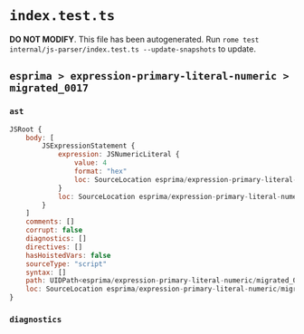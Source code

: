 # `index.test.ts`

**DO NOT MODIFY**. This file has been autogenerated. Run `rome test internal/js-parser/index.test.ts --update-snapshots` to update.

## `esprima > expression-primary-literal-numeric > migrated_0017`

### `ast`

```javascript
JSRoot {
	body: [
		JSExpressionStatement {
			expression: JSNumericLiteral {
				value: 4
				format: "hex"
				loc: SourceLocation esprima/expression-primary-literal-numeric/migrated_0017/input.js 1:0-1:4
			}
			loc: SourceLocation esprima/expression-primary-literal-numeric/migrated_0017/input.js 1:0-1:4
		}
	]
	comments: []
	corrupt: false
	diagnostics: []
	directives: []
	hasHoistedVars: false
	sourceType: "script"
	syntax: []
	path: UIDPath<esprima/expression-primary-literal-numeric/migrated_0017/input.js>
	loc: SourceLocation esprima/expression-primary-literal-numeric/migrated_0017/input.js 1:0-1:4
}
```

### `diagnostics`

```

```
